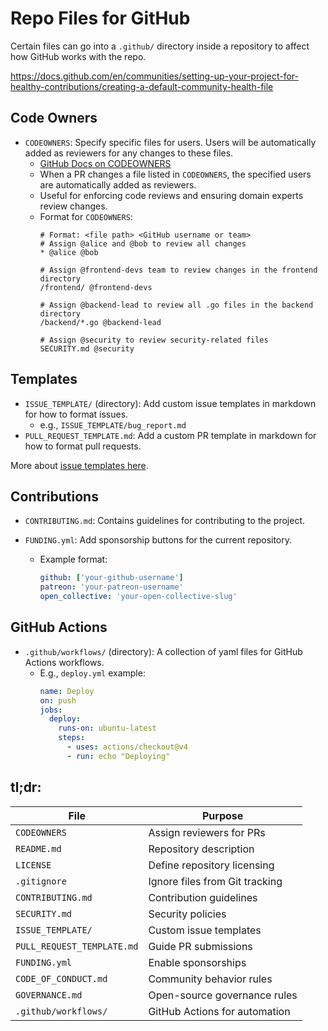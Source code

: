 # Repo Files for GitHub 

Certain files can go into a `.github/` directory inside a repository to affect how
GitHub works with the repo.  

<https://docs.github.com/en/communities/setting-up-your-project-for-healthy-contributions/creating-a-default-community-health-file>

## Code Owners
* `CODEOWNERS`: Specify specific files for users. Users will be automatically added
  as reviewers for any changes to these files.  
    - [GitHub Docs on CODEOWNERS](https://docs.github.com/en/repositories/managing-your-repositorys-settings-and-features/customizing-your-repository/about-code-owners)
    * When a PR changes a file listed in `CODEOWNERS`, the specified users are automatically added as reviewers.
    * Useful for enforcing code reviews and ensuring domain experts review changes.
    * Format for `CODEOWNERS`:
      ```plaintext
      # Format: <file path> <GitHub username or team>
      # Assign @alice and @bob to review all changes
      * @alice @bob
  
      # Assign @frontend-devs team to review changes in the frontend directory
      /frontend/ @frontend-devs
  
      # Assign @backend-lead to review all .go files in the backend directory
      /backend/*.go @backend-lead
  
      # Assign @security to review security-related files
      SECURITY.md @security
      ```
  
## Templates


* `ISSUE_TEMPLATE/` (directory): Add custom issue templates in markdown for how to format issues.  
    - e.g., `ISSUE_TEMPLATE/bug_report.md`
* `PULL_REQUEST_TEMPLATE.md`: Add a custom PR template in markdown for how to format pull requests.  

More about [issue templates here](./issue-templates.md).  


## Contributions

- `CONTRIBUTING.md`: Contains guidelines for contributing to the project.  

- `FUNDING.yml`: Add sponsorship buttons for the current repository.  
    - Example format:
      ```yaml
      github: ['your-github-username']
      patreon: 'your-patreon-username'
      open_collective: 'your-open-collective-slug'
      ```


## GitHub Actions
- `.github/workflows/` (directory): A collection of yaml files for GitHub Actions workflows.  
    - E.g., `deploy.yml` example:
      ```yaml
      name: Deploy
      on: push
      jobs:
        deploy:
          runs-on: ubuntu-latest
          steps:
            - uses: actions/checkout@v4
            - run: echo "Deploying"
      ```


## tl;dr:
| File | Purpose |
|------|---------|
| `CODEOWNERS` | Assign reviewers for PRs |
| `README.md` | Repository description |
| `LICENSE` | Define repository licensing |
| `.gitignore` | Ignore files from Git tracking |
| `CONTRIBUTING.md` | Contribution guidelines |
| `SECURITY.md` | Security policies |
| `ISSUE_TEMPLATE/` | Custom issue templates |
| `PULL_REQUEST_TEMPLATE.md` | Guide PR submissions |
| `FUNDING.yml` | Enable sponsorships |
| `CODE_OF_CONDUCT.md` | Community behavior rules |
| `GOVERNANCE.md` | Open-source governance rules |
| `.github/workflows/` | GitHub Actions for automation |

